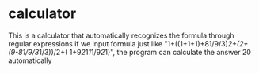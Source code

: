 # calculator
This is a calculator that automatically recognizes the formula through regular expressions
if we input formula just like "1+((1+1+1)+81/9/3)*2+(2+(9-81/9/3*1/3))/2+(   1+9*2*1*1*1/9*2*1)", the program can calculate the answer 20 automatically

